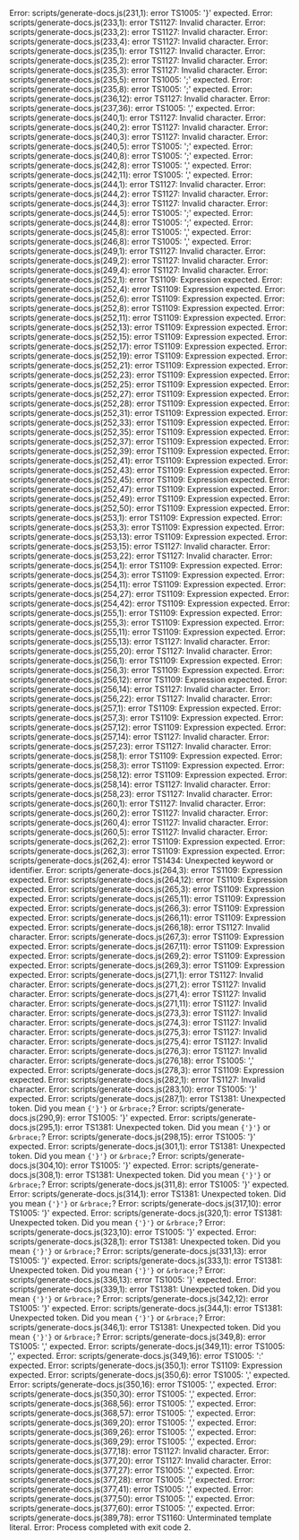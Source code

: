 
Error: scripts/generate-docs.js(231,1): error TS1005: '}' expected.
Error: scripts/generate-docs.js(233,1): error TS1127: Invalid character.
Error: scripts/generate-docs.js(233,2): error TS1127: Invalid character.
Error: scripts/generate-docs.js(233,4): error TS1127: Invalid character.
Error: scripts/generate-docs.js(235,1): error TS1127: Invalid character.
Error: scripts/generate-docs.js(235,2): error TS1127: Invalid character.
Error: scripts/generate-docs.js(235,3): error TS1127: Invalid character.
Error: scripts/generate-docs.js(235,5): error TS1005: ';' expected.
Error: scripts/generate-docs.js(235,8): error TS1005: ';' expected.
Error: scripts/generate-docs.js(236,12): error TS1127: Invalid character.
Error: scripts/generate-docs.js(237,36): error TS1005: ',' expected.
Error: scripts/generate-docs.js(240,1): error TS1127: Invalid character.
Error: scripts/generate-docs.js(240,2): error TS1127: Invalid character.
Error: scripts/generate-docs.js(240,3): error TS1127: Invalid character.
Error: scripts/generate-docs.js(240,5): error TS1005: ';' expected.
Error: scripts/generate-docs.js(240,8): error TS1005: ';' expected.
Error: scripts/generate-docs.js(242,8): error TS1005: ',' expected.
Error: scripts/generate-docs.js(242,11): error TS1005: ',' expected.
Error: scripts/generate-docs.js(244,1): error TS1127: Invalid character.
Error: scripts/generate-docs.js(244,2): error TS1127: Invalid character.
Error: scripts/generate-docs.js(244,3): error TS1127: Invalid character.
Error: scripts/generate-docs.js(244,5): error TS1005: ';' expected.
Error: scripts/generate-docs.js(244,8): error TS1005: ';' expected.
Error: scripts/generate-docs.js(245,8): error TS1005: ',' expected.
Error: scripts/generate-docs.js(246,8): error TS1005: ',' expected.
Error: scripts/generate-docs.js(249,1): error TS1127: Invalid character.
Error: scripts/generate-docs.js(249,2): error TS1127: Invalid character.
Error: scripts/generate-docs.js(249,4): error TS1127: Invalid character.
Error: scripts/generate-docs.js(252,1): error TS1109: Expression expected.
Error: scripts/generate-docs.js(252,4): error TS1109: Expression expected.
Error: scripts/generate-docs.js(252,6): error TS1109: Expression expected.
Error: scripts/generate-docs.js(252,8): error TS1109: Expression expected.
Error: scripts/generate-docs.js(252,11): error TS1109: Expression expected.
Error: scripts/generate-docs.js(252,13): error TS1109: Expression expected.
Error: scripts/generate-docs.js(252,15): error TS1109: Expression expected.
Error: scripts/generate-docs.js(252,17): error TS1109: Expression expected.
Error: scripts/generate-docs.js(252,19): error TS1109: Expression expected.
Error: scripts/generate-docs.js(252,21): error TS1109: Expression expected.
Error: scripts/generate-docs.js(252,23): error TS1109: Expression expected.
Error: scripts/generate-docs.js(252,25): error TS1109: Expression expected.
Error: scripts/generate-docs.js(252,27): error TS1109: Expression expected.
Error: scripts/generate-docs.js(252,28): error TS1109: Expression expected.
Error: scripts/generate-docs.js(252,31): error TS1109: Expression expected.
Error: scripts/generate-docs.js(252,33): error TS1109: Expression expected.
Error: scripts/generate-docs.js(252,35): error TS1109: Expression expected.
Error: scripts/generate-docs.js(252,37): error TS1109: Expression expected.
Error: scripts/generate-docs.js(252,39): error TS1109: Expression expected.
Error: scripts/generate-docs.js(252,41): error TS1109: Expression expected.
Error: scripts/generate-docs.js(252,43): error TS1109: Expression expected.
Error: scripts/generate-docs.js(252,45): error TS1109: Expression expected.
Error: scripts/generate-docs.js(252,47): error TS1109: Expression expected.
Error: scripts/generate-docs.js(252,49): error TS1109: Expression expected.
Error: scripts/generate-docs.js(252,50): error TS1109: Expression expected.
Error: scripts/generate-docs.js(253,1): error TS1109: Expression expected.
Error: scripts/generate-docs.js(253,3): error TS1109: Expression expected.
Error: scripts/generate-docs.js(253,13): error TS1109: Expression expected.
Error: scripts/generate-docs.js(253,15): error TS1127: Invalid character.
Error: scripts/generate-docs.js(253,22): error TS1127: Invalid character.
Error: scripts/generate-docs.js(254,1): error TS1109: Expression expected.
Error: scripts/generate-docs.js(254,3): error TS1109: Expression expected.
Error: scripts/generate-docs.js(254,11): error TS1109: Expression expected.
Error: scripts/generate-docs.js(254,27): error TS1109: Expression expected.
Error: scripts/generate-docs.js(254,42): error TS1109: Expression expected.
Error: scripts/generate-docs.js(255,1): error TS1109: Expression expected.
Error: scripts/generate-docs.js(255,3): error TS1109: Expression expected.
Error: scripts/generate-docs.js(255,11): error TS1109: Expression expected.
Error: scripts/generate-docs.js(255,13): error TS1127: Invalid character.
Error: scripts/generate-docs.js(255,20): error TS1127: Invalid character.
Error: scripts/generate-docs.js(256,1): error TS1109: Expression expected.
Error: scripts/generate-docs.js(256,3): error TS1109: Expression expected.
Error: scripts/generate-docs.js(256,12): error TS1109: Expression expected.
Error: scripts/generate-docs.js(256,14): error TS1127: Invalid character.
Error: scripts/generate-docs.js(256,22): error TS1127: Invalid character.
Error: scripts/generate-docs.js(257,1): error TS1109: Expression expected.
Error: scripts/generate-docs.js(257,3): error TS1109: Expression expected.
Error: scripts/generate-docs.js(257,12): error TS1109: Expression expected.
Error: scripts/generate-docs.js(257,14): error TS1127: Invalid character.
Error: scripts/generate-docs.js(257,23): error TS1127: Invalid character.
Error: scripts/generate-docs.js(258,1): error TS1109: Expression expected.
Error: scripts/generate-docs.js(258,3): error TS1109: Expression expected.
Error: scripts/generate-docs.js(258,12): error TS1109: Expression expected.
Error: scripts/generate-docs.js(258,14): error TS1127: Invalid character.
Error: scripts/generate-docs.js(258,23): error TS1127: Invalid character.
Error: scripts/generate-docs.js(260,1): error TS1127: Invalid character.
Error: scripts/generate-docs.js(260,2): error TS1127: Invalid character.
Error: scripts/generate-docs.js(260,4): error TS1127: Invalid character.
Error: scripts/generate-docs.js(260,5): error TS1127: Invalid character.
Error: scripts/generate-docs.js(262,2): error TS1109: Expression expected.
Error: scripts/generate-docs.js(262,3): error TS1109: Expression expected.
Error: scripts/generate-docs.js(262,4): error TS1434: Unexpected keyword or identifier.
Error: scripts/generate-docs.js(264,3): error TS1109: Expression expected.
Error: scripts/generate-docs.js(264,12): error TS1109: Expression expected.
Error: scripts/generate-docs.js(265,3): error TS1109: Expression expected.
Error: scripts/generate-docs.js(265,11): error TS1109: Expression expected.
Error: scripts/generate-docs.js(266,3): error TS1109: Expression expected.
Error: scripts/generate-docs.js(266,11): error TS1109: Expression expected.
Error: scripts/generate-docs.js(266,18): error TS1127: Invalid character.
Error: scripts/generate-docs.js(267,3): error TS1109: Expression expected.
Error: scripts/generate-docs.js(267,11): error TS1109: Expression expected.
Error: scripts/generate-docs.js(269,2): error TS1109: Expression expected.
Error: scripts/generate-docs.js(269,3): error TS1109: Expression expected.
Error: scripts/generate-docs.js(271,1): error TS1127: Invalid character.
Error: scripts/generate-docs.js(271,2): error TS1127: Invalid character.
Error: scripts/generate-docs.js(271,4): error TS1127: Invalid character.
Error: scripts/generate-docs.js(271,11): error TS1127: Invalid character.
Error: scripts/generate-docs.js(273,3): error TS1127: Invalid character.
Error: scripts/generate-docs.js(274,3): error TS1127: Invalid character.
Error: scripts/generate-docs.js(275,3): error TS1127: Invalid character.
Error: scripts/generate-docs.js(275,4): error TS1127: Invalid character.
Error: scripts/generate-docs.js(276,3): error TS1127: Invalid character.
Error: scripts/generate-docs.js(276,18): error TS1005: ',' expected.
Error: scripts/generate-docs.js(278,3): error TS1109: Expression expected.
Error: scripts/generate-docs.js(282,1): error TS1127: Invalid character.
Error: scripts/generate-docs.js(283,10): error TS1005: '}' expected.
Error: scripts/generate-docs.js(287,1): error TS1381: Unexpected token. Did you mean `{'}'}` or `&rbrace;`?
Error: scripts/generate-docs.js(290,9): error TS1005: '}' expected.
Error: scripts/generate-docs.js(295,1): error TS1381: Unexpected token. Did you mean `{'}'}` or `&rbrace;`?
Error: scripts/generate-docs.js(298,15): error TS1005: '}' expected.
Error: scripts/generate-docs.js(301,1): error TS1381: Unexpected token. Did you mean `{'}'}` or `&rbrace;`?
Error: scripts/generate-docs.js(304,10): error TS1005: '}' expected.
Error: scripts/generate-docs.js(308,1): error TS1381: Unexpected token. Did you mean `{'}'}` or `&rbrace;`?
Error: scripts/generate-docs.js(311,8): error TS1005: '}' expected.
Error: scripts/generate-docs.js(314,1): error TS1381: Unexpected token. Did you mean `{'}'}` or `&rbrace;`?
Error: scripts/generate-docs.js(317,10): error TS1005: '}' expected.
Error: scripts/generate-docs.js(320,1): error TS1381: Unexpected token. Did you mean `{'}'}` or `&rbrace;`?
Error: scripts/generate-docs.js(323,10): error TS1005: '}' expected.
Error: scripts/generate-docs.js(328,1): error TS1381: Unexpected token. Did you mean `{'}'}` or `&rbrace;`?
Error: scripts/generate-docs.js(331,13): error TS1005: '}' expected.
Error: scripts/generate-docs.js(333,1): error TS1381: Unexpected token. Did you mean `{'}'}` or `&rbrace;`?
Error: scripts/generate-docs.js(336,13): error TS1005: '}' expected.
Error: scripts/generate-docs.js(339,1): error TS1381: Unexpected token. Did you mean `{'}'}` or `&rbrace;`?
Error: scripts/generate-docs.js(342,12): error TS1005: '}' expected.
Error: scripts/generate-docs.js(344,1): error TS1381: Unexpected token. Did you mean `{'}'}` or `&rbrace;`?
Error: scripts/generate-docs.js(346,1): error TS1381: Unexpected token. Did you mean `{'}'}` or `&rbrace;`?
Error: scripts/generate-docs.js(349,8): error TS1005: ',' expected.
Error: scripts/generate-docs.js(349,11): error TS1005: ',' expected.
Error: scripts/generate-docs.js(349,16): error TS1005: ':' expected.
Error: scripts/generate-docs.js(350,1): error TS1109: Expression expected.
Error: scripts/generate-docs.js(350,6): error TS1005: ',' expected.
Error: scripts/generate-docs.js(350,16): error TS1005: ',' expected.
Error: scripts/generate-docs.js(350,30): error TS1005: ',' expected.
Error: scripts/generate-docs.js(368,56): error TS1005: ',' expected.
Error: scripts/generate-docs.js(368,57): error TS1005: ',' expected.
Error: scripts/generate-docs.js(369,20): error TS1005: ',' expected.
Error: scripts/generate-docs.js(369,26): error TS1005: ',' expected.
Error: scripts/generate-docs.js(369,29): error TS1005: ',' expected.
Error: scripts/generate-docs.js(377,18): error TS1127: Invalid character.
Error: scripts/generate-docs.js(377,20): error TS1127: Invalid character.
Error: scripts/generate-docs.js(377,27): error TS1005: ',' expected.
Error: scripts/generate-docs.js(377,28): error TS1005: ',' expected.
Error: scripts/generate-docs.js(377,41): error TS1005: ',' expected.
Error: scripts/generate-docs.js(377,50): error TS1005: ',' expected.
Error: scripts/generate-docs.js(377,60): error TS1005: ',' expected.
Error: scripts/generate-docs.js(389,78): error TS1160: Unterminated template literal.
Error: Process completed with exit code 2.
